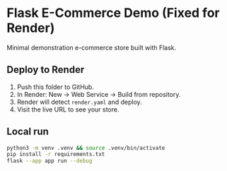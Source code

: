 # Flask E-Commerce Demo (Fixed for Render)

Minimal demonstration e-commerce store built with Flask.

## Deploy to Render
1. Push this folder to GitHub.
2. In Render: New → Web Service → Build from repository.
3. Render will detect `render.yaml` and deploy.
4. Visit the live URL to see your store.

## Local run
```bash
python3 -m venv .venv && source .venv/bin/activate
pip install -r requirements.txt
flask --app app run --debug
```
